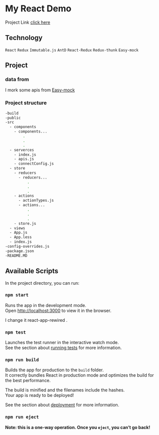 
# My React Demo
 Project Link [click here](http://www.yangandyu.com:3000)

## Technology
`React` `Redux` `Immutable.js` `AntD` `React-Redux` `Redux-thunk` `Easy-mock`

## Project
### data from
I mork some apis from [Easy-mock](https://easy-mock.com/)


### Project  structure
```bash
-build
-public
-src
  - components
    - components...
        .
        .
        .
  - serverces
    - index.js
    - apis.js
    - connectConfig.js
  - store
    - reducers
      - reducers...
          .
          .
          .
    - actions
      - actionTypes.js
      - actions...
          .
          .
          .
    - store.js
  - views
  - App.js
  - App.less
  - index.js
-config-overrides.js
-package.json
-README.MD
```



## Available Scripts

In the project directory, you can run:

### `npm start`

Runs the app in the development mode.<br>
Open [http://localhost:3000](http://localhost:3000) to view it in the browser.

I change it react-app-rewired .

### `npm test`

Launches the test runner in the interactive watch mode.<br>
See the section about [running tests](https://facebook.github.io/create-react-app/docs/running-tests) for more information.

### `npm run build`

Builds the app for production to the `build` folder.<br>
It correctly bundles React in production mode and optimizes the build for the best performance.

The build is minified and the filenames include the hashes.<br>
Your app is ready to be deployed!

See the section about [deployment](https://facebook.github.io/create-react-app/docs/deployment) for more information.

### `npm run eject`

**Note: this is a one-way operation. Once you `eject`, you can’t go back!**


